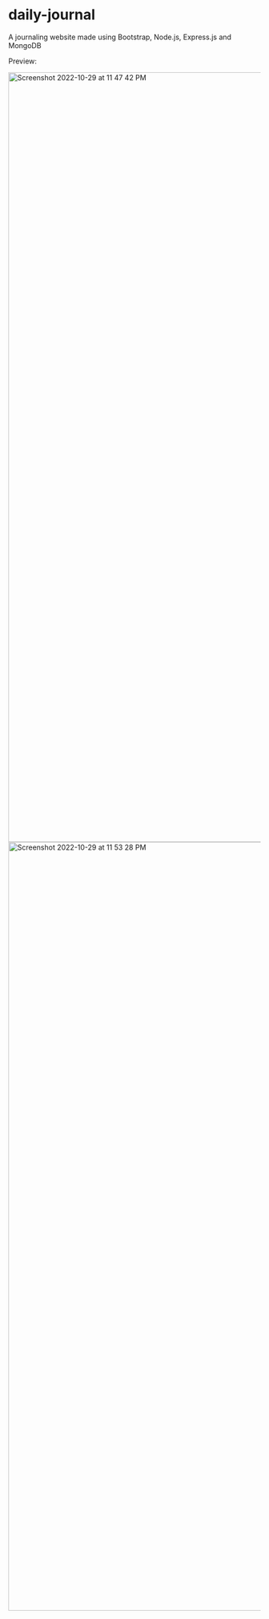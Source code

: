 # daily-journal
A journaling website made using Bootstrap, Node.js, Express.js and MongoDB 

Preview:

<img width="1535" alt="Screenshot 2022-10-29 at 11 47 42 PM" src="https://user-images.githubusercontent.com/42150549/198847101-425f27c0-0f01-4949-a116-ff34bf66d256.png">


<img width="1533" alt="Screenshot 2022-10-29 at 11 53 28 PM" src="https://user-images.githubusercontent.com/42150549/198847136-3e2f3efd-d104-4311-8ba9-12168ef9f49c.png">
